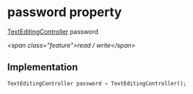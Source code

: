 


# password property







[TextEditingController](https:api.flutter.dev/flutter/widgets/TextEditingController-class.html) password
  
_\<span class="feature"\>read / write\</span\>_






## Implementation

```dart
TextEditingController password = TextEditingController();
```







